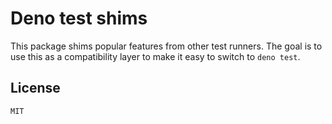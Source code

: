 # Deno test shims

This package shims popular features from other test runners. The goal is to use this as a compatibility layer to make it easy to switch to `deno test`.

## License

`MIT`
